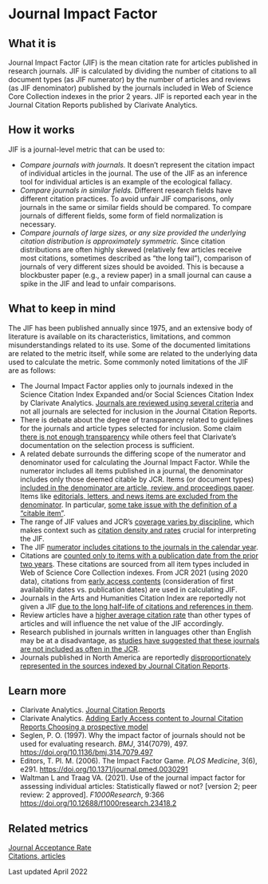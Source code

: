 # Journal Impact Factor
## What it is
Journal Impact Factor (JIF) is the mean citation rate for articles published in research journals. JIF is calculated by dividing the number of citations to all document types (as JIF numerator) by the number of articles and reviews (as JIF denominator) published by the journals included in Web of Science Core Collection indexes in the prior 2 years. JIF is reported each year in the Journal Citation Reports published by Clarivate Analytics.
## How it works
JIF is a journal-level metric that can be used to:
- *Compare journals with journals.* It doesn’t represent the citation impact of individual articles in the journal. The use of the JIF as an inference tool for individual articles is an example of the ecological fallacy.
- *Compare journals in similar fields.* Different research fields have different citation practices. To avoid unfair JIF comparisons, only journals in the same or similar fields should be compared. To compare journals of different fields, some form of field normalization is necessary.
- *Compare journals of large sizes, or any size provided the underlying citation distribution is approximately symmetric.* Since citation distributions are often highly skewed (relatively few articles receive most citations, sometimes described as “the long tail”), comparison of journals of very different sizes should be avoided. This is because a blockbuster paper (e.g., a review paper) in a small journal can cause a spike in the JIF and lead to unfair comparisons.
## What to keep in mind
The JIF has been published annually since 1975, and an extensive body of literature is available on its characteristics, limitations, and common misunderstandings related to its use. Some of the documented limitations are related to the metric itself, while some are related to the underlying data used to calculate the metric. Some commonly noted limitations of the JIF are as follows:

- The Journal Impact Factor applies only to journals indexed in the Science Citation Index Expanded and/or Social Sciences Citation Index by Clarivate Analytics. [Journals are reviewed using several criteria](https://clarivate.com/essays/journal-selection-process/) and not all journals are selected for inclusion in the Journal Citation Reports. <br>
- There is debate about the degree of transparency related to guidelines for the journals and article types selected for inclusion. Some claim [there is not enough transparency](http://journals.plos.org/plosmedicine/article?id=10.1371/journal.pmed.0030291) while others feel that Clarivate’s documentation on the selection process is sufficient. <br>
- A related debate surrounds the differing scope of the numerator and denominator used for calculating the Journal Impact Factor. While the numerator includes all items published in a journal, the denominator includes only those deemed citable by JCR. Items (or document types) [included in the denominator are article, review, and proceedings paper](https://jamanetwork.com/journals/jama/fullarticle/184527). Items like [editorials, letters, and news items are excluded from the denominator](https://clarivate.com/webofsciencegroup/wp-content/uploads/sites/2/2021/06/JIF-2021.pdf). In particular, [some take issue with the definition of a “citable item”](http://journals.plos.org/plosmedicine/article?id=10.1371/journal.pmed.0030291). <br>
- The range of JIF values and JCR’s [coverage varies by discipline](http://onlinelibrary.wiley.com/doi/10.1002/asi.20936/full), which makes context such as [citation density and rates](https://jamanetwork.com/journals/jama/fullarticle/202114) crucial for interpreting the JIF. <br>
- The JIF [numerator includes citations to the journals in the calendar year](https://clarivate.com/webofsciencegroup/wp-content/uploads/sites/2/2021/06/JIF-2021.pdf).
- Citations are [counted only to items with a publication date from the prior two years](https://clarivate.com/webofsciencegroup/wp-content/uploads/sites/2/2021/06/JIF-2021.pdf). These citations are sourced from all item types included in Web of Science Core Collection indexes. From JCR 2021 (using 2020 data), citations from [early access contents](https://clarivate.com/blog/whats-next-for-jcr-defining-early-access/) (consideration of first availability dates vs. publication dates) are used in calculating JIF. <br>
- Journals in the Arts and Humanities Citation Index are reportedly not given a JIF [due to the long half-life of citations and references in them](https://arxiv.org/ftp/arxiv/papers/1801/1801.08992.pdf). <br>
- Review articles have a [higher average citation rate](http://www.garfield.library.upenn.edu/essays/v10p007y1987.pdf) than other types of articles and will influence the net value of the JIF accordingly. <br>
- Research published in journals written in languages other than English may be at a disadvantage, as [studies have suggested that these journals are not included as often in the JCR](https://onlinelibrary.wiley.com/doi/full/10.1002/asi.21250). <br>
- Journals published in North America are reportedly [disproportionately represented in the sources indexed by Journal Citation Reports](http://mjl.clarivate.com/). <br>
## Learn more
- Clarivate Analytics. [Journal Citation Reports](https://clarivate.com/webofsciencegroup/wp-content/uploads/sites/2/2021/06/JIF-2021.pdf) <br>
- Clarivate Analytics. [Adding Early Access content to Journal Citation Reports Choosing a prospective model](https://clarivate.com/webofsciencegroup/wp-content/uploads/sites/2/dlm_uploads/2021/01/EA-in-JCR3-discussion-paper-1.pdf) <br>
- Seglen, P. O. (1997). Why the impact factor of journals should not be used for evaluating research. *BMJ*, 314(7079), 497. https://doi.org/10.1136/bmj.314.7079.497
- Editors, T. Pl. M. (2006). The Impact Factor Game. *PLOS Medicine*, 3(6), e291. https://doi.org/10.1371/journal.pmed.0030291 <br>
- Waltman L and Traag VA. (2021). Use of the journal impact factor for assessing individual articles: Statistically flawed or not? [version 2; peer review: 2 approved]. *F1000Research*, 9:366 https://doi.org/10.12688/f1000research.23418.2 <br>
## Related metrics
[Journal Acceptance Rate]() <br>
[Citations, articles]() <br>

Last updated April 2022
